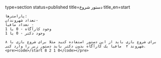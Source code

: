 type=section
status=published
title=دستور شروع
title_en=start
~~~~~~
پارامترها:
تعداد شهروندان- 
تعداد مافیا - 
وجود کارآگاه - 0 یا 1
وجود دکتر - 0 یا 1

برای شروع بازی باید از این دستور استفاده کنید مثلا برای شروع بازی با ۸  شهروند ۲  مافیا یک کارآگاه بدون دکتر باید دستور زیر را وارد کنی.
<pre><code>/start 8 2 1 0</code></pre>